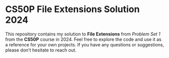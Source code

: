 # CS50P File Extensions Solution 2024

This repository contains my solution to **File Extensions** from _Problem Set 1_ from the **CS50P** course in 2024.
Feel free to explore the code and use it as a reference for your own projects. If you have any questions or suggestions, please don't hesitate to reach out.
